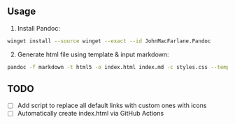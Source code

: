 ## Usage

1. Install Pandoc:

```bash
winget install --source winget --exact --id JohnMacFarlane.Pandoc
```

2. Generate html file using template & input markdown:

```bash
pandoc -f markdown -t html5 -o index.html index.md -c styles.css --template=template.html
```

## TODO

- [ ] Add script to replace all default links with custom ones with icons
- [ ] Automatically create index.html via GitHub Actions
